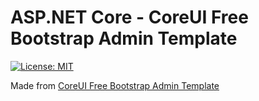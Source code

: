 # ASP.NET Core - CoreUI Free Bootstrap Admin Template 

[![License: MIT](https://img.shields.io/badge/License-MIT-yellow.svg)](https://opensource.org/licenses/MIT)

Made from [CoreUI Free Bootstrap Admin Template](https://github.com/coreui/coreui-free-bootstrap-admin-template)